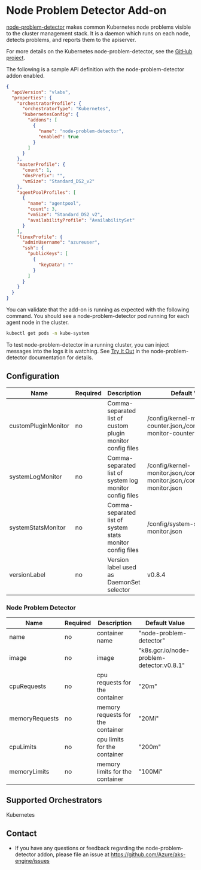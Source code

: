 # Node Problem Detector Add-on

[node-problem-detector](https://github.com/kubernetes/node-problem-detector) makes common Kubernetes node problems visible to the cluster management stack. It is a daemon which runs on each node, detects problems, and reports them to the apiserver.

For more details on the Kubernetes node-problem-detector, see the [GitHub project](https://github.com/kubernetes/node-problem-detector).

The following is a sample API definition with the node-problem-detector addon enabled.

```json
{
  "apiVersion": "vlabs",
  "properties": {
    "orchestratorProfile": {
      "orchestratorType": "Kubernetes",
      "kubernetesConfig": {
        "addons": [
          {
            "name": "node-problem-detector",
            "enabled": true
          }
        ]
      }
    },
    "masterProfile": {
      "count": 1,
      "dnsPrefix": "",
      "vmSize": "Standard_DS2_v2"
    },
    "agentPoolProfiles": [
      {
        "name": "agentpool",
        "count": 3,
        "vmSize": "Standard_DS2_v2",
        "availabilityProfile": "AvailabilitySet"
      }
    ],
    "linuxProfile": {
      "adminUsername": "azureuser",
      "ssh": {
        "publicKeys": [
          {
            "keyData": ""
          }
        ]
      }
    }
  }
}
```

You can validate that the add-on is running as expected with the following command. You should see a node-problem-detector pod running for each agent node in the cluster.

```bash
kubectl get pods -n kube-system
```

To test node-problem-detector in a running cluster, you can inject messages into the logs it is watching. See [Try It Out](https://github.com/kubernetes/node-problem-detector#try-it-out) in the node-problem-detector documentation for details.

## Configuration

| Name                | Required | Description                                                | Default Value                                                                        |
| ------------------- | -------- | ---------------------------------------------------------- | ------------------------------------------------------------------------------------ |
| customPluginMonitor | no       | Comma-separated list of custom plugin monitor config files | /config/kernel-monitor-counter.json,/config/systemd-monitor-counter.json             |
| systemLogMonitor    | no       | Comma-separated list of system log monitor config files    | /config/kernel-monitor.json,/config/docker-monitor.json,/config/systemd-monitor.json |
| systemStatsMonitor  | no       | Comma-separated list of system stats monitor config files  | /config/system-stats-monitor.json                                                    |
| versionLabel        | no       | Version label used as DaemonSet selector                   | v0.8.4                                                                               |

### Node Problem Detector

| Name           | Required | Description                       | Default Value                             |
| -------------- | -------- | --------------------------------- | ----------------------------------------- |
| name           | no       | container name                    | "node-problem-detector"                   |
| image          | no       | image                             | "k8s.gcr.io/node-problem-detector:v0.8.1" |
| cpuRequests    | no       | cpu requests for the container    | "20m"                                     |
| memoryRequests | no       | memory requests for the container | "20Mi"                                    |
| cpuLimits      | no       | cpu limits for the container      | "200m"                                    |
| memoryLimits   | no       | memory limits for the container   | "100Mi"                                   |

## Supported Orchestrators

Kubernetes

## Contact

- If you have any questions or feedback regarding the node-problem-detector addon, please file an issue at https://github.com/Azure/aks-engine/issues

